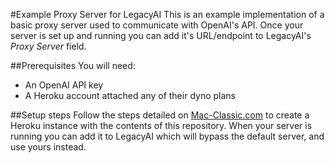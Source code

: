 #Example Proxy Server for LegacyAI
This is an example implementation of a basic proxy server used to communicate with OpenAI's API. 
Once your server is set up and running you can add it's URL/endpoint to LegacyAI's _Proxy Server_ field. 

##Prerequisites
You will need:
- An OpenAI API key
- A Heroku account attached any of their dyno plans

##Setup steps
Follow the steps detailed on [Mac-Classic.com](http://mac-classic.com/articles/setting-up-a-legacyai-proxy-server/) to create a Heroku instance with the contents of this repository.
When your server is running you can add it to LegacyAI which will bypass the default server, and use yours instead.

